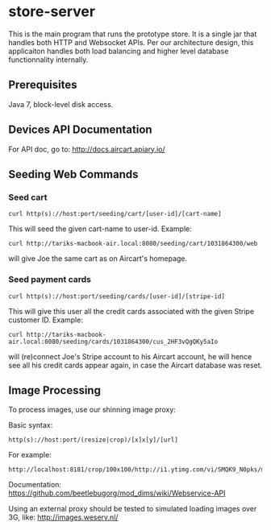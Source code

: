 # store-server

This is the main program that runs the prototype store. It is a single jar that handles both HTTP and Websocket APIs. Per our architecture design, this applicaiton handles both load balancing and higher level database functionnality internally.

## Prerequisites

Java 7, block-level disk access.

## Devices API Documentation

For API doc, go to: <http://docs.aircart.apiary.io/>

## Seeding Web Commands

### Seed cart
```
curl http(s)://host:port/seeding/cart/[user-id]/[cart-name]
```
This will seed the given cart-name to user-id. Example:
```
curl http://tariks-macbook-air.local:8080/seeding/cart/1031864300/web
```
will give Joe the same cart as on Aircart's homepage.

### Seed payment cards
```
curl http(s)://host:port/seeding/cards/[user-id]/[stripe-id]
```
This will give this user all the credit cards associated with the given Stripe customer ID. Example:
```
curl http://tariks-macbook-air.local:8080/seeding/cards/1031864300/cus_2HF3vQgQKy5aIo
```
will (re)connect Joe's Stripe account to his Aircart account, he will hence see all his credit cards appear again, in case the Aircart database was reset.


## Image Processing

To process images, use our shinning image proxy: 

Basic syntax:
```
http(s)://host:port/(resize|crop)/[x]x[y]/[url]
```

For example:
```
http://localhost:8181/crop/100x100/http://i1.ytimg.com/vi/SMQK9_N0pks/maxresdefault.jpg
```

Documentation: <https://github.com/beetlebugorg/mod_dims/wiki/Webservice-API>

Using an external proxy should be tested to simulated loading images over 3G, like: <http://images.weserv.nl/>
